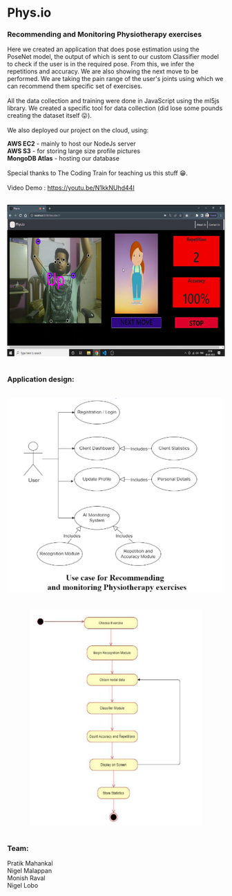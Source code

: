 # Phys.io
### Recommending and Monitoring Physiotherapy exercises
Here we created an application that does pose estimation using the PoseNet model, the output of which is sent to our custom Classifier model to check if the user is in the required pose. From this, we infer the repetitions and accuracy. We are also showing the next move to be performed. We are taking the pain range of the user's joints using which we can recommend them specific set of exercises. 
<br><br>
All the data collection and training were done in JavaScript using the ml5js library. We created a specific tool for data collection (did lose some pounds creating the dataset itself 😛).
<br><br>
We also deployed our project on the cloud, using:<br>

**AWS EC2** - mainly to host our NodeJs server<br>
**AWS S3** - for storing large size profile pictures<br>
**MongoDB Atlas** - hosting our database<br>
<br>
Special thanks to The Coding Train for teaching us this stuff 😁.
<br>
<br>
Video Demo : https://youtu.be/N1kkNUhd44I
<br>
<br>
<center>
	<a href="https://youtu.be/N1kkNUhd44I">
		<img src="./demo/demo.png" alt="demo" width="600" height="350" />
	</a>
</center>
<br>

### Application design:
<br>
<center>
		<img src="./demo/system1.png" alt="system1" width="500" height="450" />

</center>
<br>
<br>
<center>
		<img src="./demo/system2.png" alt="system2" width="400" height="500" />

</center>
<br>

### Team:
Pratik Mahankal
<br>
Nigel Malappan
<br>
Monish Raval
<br>
Nigel Lobo